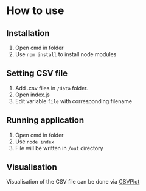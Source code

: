 # How to use

## Installation

1. Open cmd in folder
2. Use `npm install` to install node modules


## Setting CSV file

1. Add .csv files in `/data` folder.
2. Open index.js
3. Edit variable `file` with corresponding filename

## Running application

1. Open cmd in folder
2. Use `node index`
3. File will be written in `/out` directory

## Visualisation

Visualisation of the CSV file can be done via [CSVPlot](https://www.csvplot.com/)